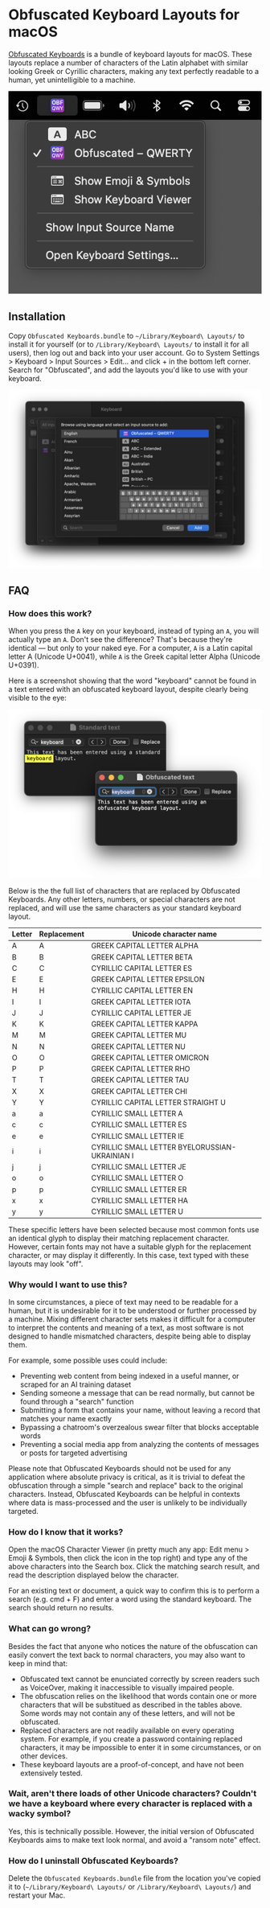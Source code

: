# Obfuscated Keyboard Layouts for macOS
[Obfuscated Keyboards](https://github.com/Neelfyn/obfuscated-keyboard-macos) is a bundle of keyboard layouts for macOS. These layouts replace a number of characters of the Latin alphabet with similar looking Greek or Cyrillic characters, making any text perfectly readable to a human, yet unintelligible to a machine.

![Obfuscated Keyboards in menu bar Input menu](/Screenshots/Input_Menu.png?raw=true)

## Installation
Copy `Obfuscated Keyboards.bundle` to `~/Library/Keyboard\ Layouts/` to install it for yourself (or to `/Library/Keyboard\ Layouts/` to install it for all users), then log out and back into your user account. Go to System Settings > Keyboard > Input Sources > Edit… and click + in the bottom left corner. Search for "Obfuscated", and add the layouts you'd like to use with your keyboard.

![Obfuscated Keyboards in Keyboard System Settings](/Screenshots/System_Settings.png?raw=true)

## FAQ
### How does this work?
When you press the `A` key on your keyboard, instead of typing an `A`, you will actually type an `Α`. Don't see the difference? That's because they're identical — but only to your naked eye. For a computer, `A` is a Latin capital letter A (Unicode U+0041), while `Α` is the Greek capital letter Alpha (Unicode U+0391).

Here is a screenshot showing that the word "keyboard" cannot be found in a text entered with an obfuscated keyboard layout, despite clearly being visible to the eye:

![Comparison of text typed with a standard keyboard layout and an obfuscated layout](/Screenshots/TextEdit.png?raw=true)

Below is the the full list of characters that are replaced by Obfuscated Keyboards. Any other letters, numbers, or special characters are not replaced, and will use the same characters as your standard keyboard layout.

| Letter  | Replacement | Unicode character name                         |
| ------- | ----------- | ---------------------------------------------- |
| A       | Α           | GREEK CAPITAL LETTER ALPHA                     |
| B       | Β           | GREEK CAPITAL LETTER BETA                      |
| C       | С           | CYRILLIC CAPITAL LETTER ES                     |
| E       | Ε           | GREEK CAPITAL LETTER EPSILON                   |
| H       | Н           | CYRILLIC CAPITAL LETTER EN                     |
| I       | Ι           | GREEK CAPITAL LETTER IOTA                      | 
| J       | Ј           | CYRILLIC CAPITAL LETTER JE                     |
| K       | Κ           | GREEK CAPITAL LETTER KAPPA                     |
| M       | Μ           | GREEK CAPITAL LETTER MU                        |
| N       | Ν           | GREEK CAPITAL LETTER NU                        |
| O       | Ο           | GREEK CAPITAL LETTER OMICRON                   |
| P       | Ρ           | GREEK CAPITAL LETTER RHO                       |
| T       | Τ           | GREEK CAPITAL LETTER TAU                       |
| X       | Χ           | GREEK CAPITAL LETTER CHI                       |
| Y       | Ү           | CYRILLIC CAPITAL LETTER STRAIGHT U             |
| a       | а           | CYRILLIC SMALL LETTER A                        |
| c       | с           | CYRILLIC SMALL LETTER ES                       |
| e       | е           | CYRILLIC SMALL LETTER IE                       |
| i       | і           | CYRILLIC SMALL LETTER BYELORUSSIAN-UKRAINIAN I |
| j       | ј           | CYRILLIC SMALL LETTER JE                       |
| o       | о           | CYRILLIC SMALL LETTER O                        |
| p       | р           | CYRILLIC SMALL LETTER ER                       |
| x       | х           | CYRILLIC SMALL LETTER HA                       |
| y       | у           | CYRILLIC SMALL LETTER U                        |

These specific letters have been selected because most common fonts use an identical glyph to display their matching replacement character. However, certain fonts may not have a suitable glyph for the replacement character, or may display it differently. In this case, text typed with these layouts may look "off".

### Why would I want to use this?
In some circumstances, a piece of text may need to be readable for a human, but it is undesirable for it to be understood or further processed by a machine. Mixing different character sets makes it difficult for a computer to interpret the contents and meaning of a text, as most software is not designed to handle mismatched characters, despite being able to display them.

For example, some possible uses could include:

* Preventing web content from being indexed in a useful manner, or scraped for an AI training dataset
* Sending someone a message that can be read normally, but cannot be found through a "search" function
* Submitting a form that contains your name, without leaving a record that matches your name exactly
* Bypassing a chatroom's overzealous swear filter that blocks acceptable words
* Preventing a social media app from analyzing the contents of messages or posts for targeted advertising

Please note that Obfuscated Keyboards should not be used for any application where absolute privacy is critical, as it is trivial to defeat the obfuscation through a simple "search and replace" back to the original characters. Instead, Obfuscated Keyboards can be helpful in contexts where data is mass-processed and the user is unlikely to be individually targeted.

### How do I know that it works?
Open the macOS Character Viewer (in pretty much any app: Edit menu > Emoji & Symbols, then click the icon in the top right) and type any of the above characters into the Search box. Click the matching search result, and read the description displayed below the character.

For an existing text or document, a quick way to confirm this is to perform a search (e.g. cmd + F) and enter a word using the standard keyboard. The search should return no results.

### What can go wrong?
Besides the fact that anyone who notices the nature of the obfuscation can easily convert the text back to normal characters, you may also want to keep in mind that:

* Obfuscated text cannot be enunciated correctly by screen readers such as VoiceOver, making it inaccessible to visually impaired people.
* The obfuscation relies on the likelihood that words contain one or more characters that will be substitued as described in the tables above. Some words may not contain any of these letters, and will not be obfuscated.
* Replaced characters are not readily available on every operating system. For example, if you create a password containing replaced characters, it may be impossible to enter it in some circumstances, or on other devices.
* These keyboard layouts are a proof-of-concept, and have not been extensively tested.

### Wait, aren't there loads of other Unicode characters? Couldn't we have a keyboard where every character is replaced with a wacky symbol?
Yes, this is technically possible. However, the initial version of Obfuscated Keyboards aims to make text look normal, and avoid a "ransom note" effect.

### How do I uninstall Obfuscated Keyboards?
Delete the `Obfuscated Keyboards.bundle` file from the location you've copied it to (`~/Library/Keyboard\ Layouts/` or `/Library/Keyboard\ Layouts/`) and restart your Mac.
